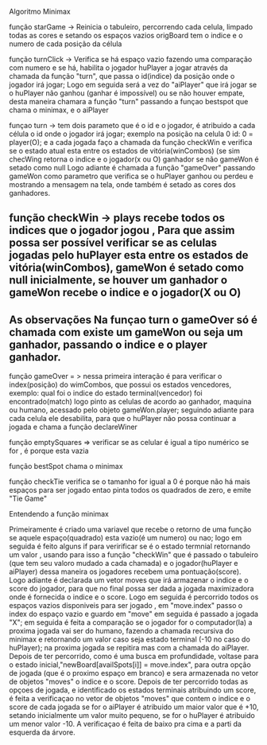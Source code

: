 Algoritmo Minimax

função starGame -> Reinicia o tabuleiro, percorrendo cada celula, limpado todas as cores e 
setando os espaços vazios
origBoard tem o indice e o numero de cada posição da célula

função turnClick -> Verifica se há espaço vazio fazendo uma comparação com numero 
e se há, habilita o jogador huPlayer a jogar através da chamada da função "turn", que passa
o id(indice) da posição onde o jogador irá jogar; Logo em seguida será a vez do "aiPlayer" que irá
jogar se o huPlayer não ganhou (ganhar é impossível) ou se não houver empate, desta maneira chamara a 
função "turn" passando a funçao bestspot que chama o minimax, e o aiPlayer

funçao turn -> tem dois parameto que é o id e o jogador, é atribuido a cada célula o id onde
o jogador irá jogar; exemplo na posição na celula 0 id: 0 = player(O); e a cada jogada faço a
chamada da função checkWin e verifica se o estado atual esta entre os estados de vitória(winCombos)
(se sim checWing retorna o indice e o jogador(x ou O) ganhador se não gameWon é setado como null
Logo adiante é chamada a função "gameOver"  passando gameWon como parametro que verifica se o huPlayer ganhou ou perdeu e mostrando a mensagem na tela, onde também é setado as cores dos ganhadores.

função checkWin -> plays recebe todos os indices que o jogador jogou , Para que assim possa ser possível verificar se as celulas jogadas pelo huPlayer esta entre os estados de vitória(winCombos),
gameWon é setado como null inicialmente, se houver um ganhador o gameWon recebe o indice e o 
jogador(X ou O)
-------
As observações
Na funçao turn o gameOver só é chamada com existe um gameWon ou seja um ganhador, passando o indice
e o player ganhador.
-------

função gameOver = > nessa primeira interação é para verificar o index(posição) do wimCombos, que possui
os estados vencedores, exemplo: qual foi o indice do estado terminal(vencedor) foi encontrado(match)
logo pinto as celulas de acordo ao ganhador, maquina ou humano, acessado pelo objeto gameWon.player;
seguindo adiante para cada celula ele desabilita, para que o huPlayer não possa continuar a jogada
e chama a função declareWiner

função emptySquares => verificar se as celular é igual a tipo numérico se for , é porque esta vazia

função bestSpot chama o minimax

função checkTie verifica se o tamanho for igual a 0 é porque não há mais espaços para ser jogado
entao pinta todos os quadrados de zero, e emite "Tie Game"


Entendendo a função minimax 

Primeiramente é criado uma variavel que recebe o retorno de uma função se aquele espaço(quadrado)
esta vazio(é um numero) ou nao; logo em seguida é feito alguns if para veririficar se é o estado
termnial retornando um valor , usando para isso a função "checkWin" que é passado o tabuleiro
(que tem seu valoro mudado a cada chamada) e o jogador(huPlayer e aiPlayer) dessa maneira os
jogadores recebem uma pontuação(score). Logo adiante é declarada um vetor moves que irá
armazenar o indice e o score do jogador, para que no final possa ser dada a jogada maximizadora
onde é fornecida o indice e o score. Logo em seguida é percorrido todos os espaços vazios 
disponiveis para ser jogado , em "move.index"  passo o index do espaço vazio e guardo em "move" 
em seguida é passado a jogada "X"; em seguida é feita a comparação se o jogador for o computador(Ia)
a proxima jogada vai ser do humano, fazendo a chamada recursiva do minimax e retornando um valor
caso seja estado terminal (-10 no caso do huPlayer); na proxima jogada se repitira mas com a chamada
do aiPlayer. Depois de ter percorrido, como é uma busca em profundidade, voltase para 
o estado inicial,"newBoard[availSpots[i]] = move.index", para outra opção de jogada 
(que é o proximo espaço em branco) e sera armazenada no vetor de objetos "moves" o indice e o score.
Depois de ter percorrido todas as opçoes de jogada, e identificado os estados terminais atribuindo
um score, é feita a verificaçao no vetor de objetos "moves" que contem o indice e o score de cada
jogada se for o aiPlayer é atribuido um maior valor que é +10, setando inicialmente um valor 
muito pequeno, se for o huPlayer é atribuido um menor valor -10. A verificaçao é feita 
de baixo pra cima e a parti da esquerda da árvore.
